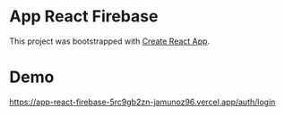 # App React Firebase

This project was bootstrapped with [Create React App](https://github.com/facebook/create-react-app).

# Demo

https://app-react-firebase-5rc9gb2zn-jamunoz96.vercel.app/auth/login
